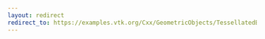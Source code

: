 ```yaml
---
layout: redirect
redirect_to: https://examples.vtk.org/Cxx/GeometricObjects/TessellatedBoxSource/
---
```

